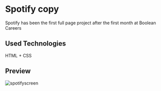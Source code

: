 # Spotify copy

Spotify has been the first full page project after the first month at Boolean Careers

## Used Technologies

HTML + CSS

## Preview

![spotifyscreen](https://user-images.githubusercontent.com/46935239/58550540-3ad98e00-820e-11e9-9fd3-f619969ddf7c.gif)
